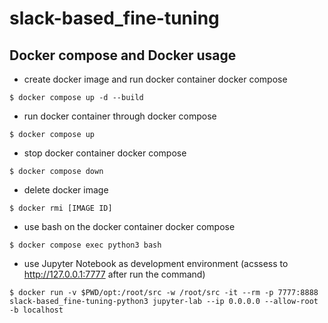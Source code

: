 # slack-based_fine-tuning


## Docker compose and Docker usage
- create docker image and run docker container docker compose

`$ docker compose up -d --build`



- run docker container through docker compose

`$ docker compose up`


- stop docker container docker compose

`$ docker compose down`


- delete docker image

`$ docker rmi [IMAGE ID]`


- use bash on the docker container docker compose

`$ docker compose exec python3 bash`


- use Jupyter Notebook as development environment (acssess to http://127.0.0.1:7777 after run the command)

`$ docker run -v $PWD/opt:/root/src -w /root/src -it --rm -p 7777:8888 slack-based_fine-tuning-python3 jupyter-lab --ip 0.0.0.0 --allow-root -b localhost`
